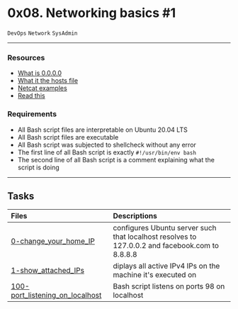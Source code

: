 # 0x08. Networking basics #1
``DevOps`` ``Network`` ``SysAdmin``
***
### Resources
* [What is 0.0.0.0](https://en.wikipedia.org/wiki/0.0.0.0)
* [What it the hosts file](https://www.makeuseof.com/tag/modify-manage-hosts-file-linux/)
* [Netcat examples](https://www.thegeekstuff.com/2012/04/nc-command-examples/)
* [Read this](http://blog.jonathanargentiero.com/docker-sed-cannot-rename-etcsedl8ysxl-device-or-resource-busy/)

### Requirements
* All Bash script files are interpretable on Ubuntu 20.04 LTS
* All Bash script files are executable
* All Bash script was subjected to shellcheck without any error
* The first line of all Bash script is exactly ``#!/usr/bin/env bash``
* The second line of all Bash script is a comment explaining what the script is doing
***
## Tasks
|Files |Descriptions |
|:-----|:------------|
[0-change_your_home_IP](./0-change_your_home_IP) | configures Ubuntu server such that localhost resolves to 127.0.0.2 and facebook.com to 8.8.8.8
[1-show_attached_IPs](./1-show_attached_IPs) | diplays all active IPv4 IPs on the machine it's executed on
[100-port_listening_on_localhost](./100-port_listening_on_localhost) | Bash script listens on ports 98 on localhost